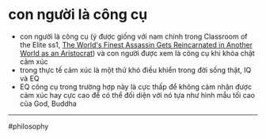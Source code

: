 # con người là công cụ

- con người là công cụ (ý được giống với nam chính trong Classroom of the Elite ss1, [The World's Finest Assassin Gets Reincarnated in Another World as an Aristocrat](The%20World's%20Finest%20Assassin%20Gets%20Reincarnated%20in%20Another%20World%20as%20an%20Aristocrat.md)) và con người được xem là công cụ khi khóa chặt cảm xúc
- trong thực tế cảm xúc là một thứ khó điều khiển trong đời sống thật, IQ và EQ
- EQ công cụ trong trường hợp này là cực thấp để không cảm nhận được cảm xúc hay cực cao để có thể đối diện với nó tựa như hình mẫu tối cao của God, Buddha

---

#philosophy 